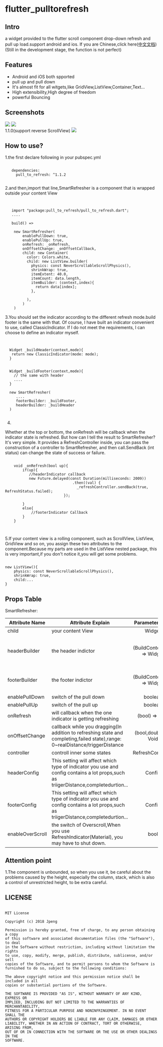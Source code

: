# flutter_pulltorefresh

## Intro
a widget provided to the flutter scroll component drop-down refresh and pull up load.support android and ios.
If you are Chinese,click here([中文文档](https://github.com/peng8350/flutter_pulltorefresh/blob/master/README_CN.md))
(Still in the development stage, the function is not perfect)


## Features
* Android and iOS both spported
* pull up and pull down
* It's almost fit for all witgets,like GridView,ListView,Container,Text...
* High extensibility,High degree of freedom
* powerful Bouncing

## Screenshots
![](arts/screen1.gif)
![](arts/screen2.gif)<br>
1.1.0(support reverse ScrollView)
![](arts/screen3.gif)<br>




## How to use?
1.the first declare following in your pubspec.yml

```

   dependencies:
     pull_to_refresh: ^1.1.2
     
```

2.and then,import that line,SmartRefresher is a component that is wrapped outside your content View

```


   import "package:pull_to_refresh/pull_to_refresh.dart";
   ....
   
   build() =>
   
    new SmartRefresher(
        enablePullDown: true,
        enablePullUp: true, 
        onRefresh: _onRefresh,
        onOffsetChange: _onOffsetCallback,
        child: new Container(
          color: Colors.white,
          child: new ListView.builder(
            physics: const NeverScrollableScrollPhysics(),
            shrinkWrap: true,
            itemExtent: 40.0,
            itemCount: data.length,
            itemBuilder: (context,index){
              return data[index];
            },

          ),
        )
    )

```

3.You should set the indicator according to the different refresh mode.build footer is the same with that.
Of course, I have built an indicator convenient to use, called ClassicIndicator. If I do not meet the requirements, I can choose to define an indicator myself.

```


  Widget _buildHeader(context,mode){
   return new ClassicIndicator(mode: mode);
  }
  
 
  Widget _buildFooter(context,mode){
    // the same with header
    ....
  }

  new SmartRefresher(
     ....
     footerBuilder: _buildFooter,
     headerBuilder: _buildHeader
  )


```

4.
Whether at the top or bottom, the onRefresh will be callback when the indicator state is refreshed.
But how can I tell the result to SmartRefresher? It's very simple. It provides a RefreshController inside, you can pass the construction of a controller to SmartRefresher, and then call.SendBack (int status) can change the state of success or failure.

```

    void _onRefresh(bool up){
		if(up){
		   //headerIndicator callback
		   new Future.delayed(const Duration(milliseconds: 2009))
                               .then((val) {
                                 _refreshController.sendBack(true, RefreshStatus.failed);
                           });
		   
		}
		else{
			//footerIndicator Callback
		}
    }

  
```

5.If your content view is a rolling component, such as ScrollView, ListView, GridView and so on, you assign these two attributes to the component.Because my parts are used in the ListView nested package,
this is very important,if you don't notice it,you will get some problems.

```

new ListView(){
    physics: const NeverScrollableScrollPhysics(),
    shrinkWrap: true,
    child:...
}

```

## Props Table

SmartRefresher:

| Attribute Name     |     Attribute Explain     | Parameter Type | Default Value  | requirement |
|---------|--------------------------|:-----:|:-----:|:-----:|
| child      | your content View   | Widget   |   null |  necessary
| headerBuilder | the header indictor     | (BuildContext,int) => Widget  | null |if enablePullDown is necessary,else option |
| footerBuilder | the footer indictor     | (BuildContext,int) => Widget  | null |if enablePullUp is necessary,else option |
| enablePullDown | switch of the pull down      | boolean | true | optional |
| enablePullUp |   switch of the pull up  | boolean | false |optional |
| onRefresh | will callback when the one indicator is getting refreshing   | (bool) => Void | null | optional |
| onOffsetChange | callback while you dragging(In addition to refreshing state and completing,failed state),range: 0~realDistance/triggerDistance     | (bool,double) => Void | null | optional |
| controller | controll inner some states  | RefreshController | null | optional |
| headerConfig |  This setting will affect which type of indicator you use and config contains a lot props,such as triigerDistance,completedurtion...   | Config | RefreshConfig | optional |
| footerConfig |  This setting will affect which type of indicator you use and config contains a lot props,such as triigerDistance,completedurtion...    | Config | LoadConfig | optional |
| enableOverScroll |  the switch of Overscroll,When you use  RefreshIndicator(Material), you may have to shut down.    | bool | true | optional |

## Attention point
1.The component is unbounded, so when you use it, be careful about the problems caused by the height, especially the column, stack, which is also a control of unrestricted height, to be extra careful.
 
 
## LICENSE
 
 ```
 
MIT License

Copyright (c) 2018 Jpeng

Permission is hereby granted, free of charge, to any person obtaining a copy
of this software and associated documentation files (the "Software"), to deal
in the Software without restriction, including without limitation the rights
to use, copy, modify, merge, publish, distribute, sublicense, and/or sell
copies of the Software, and to permit persons to whom the Software is
furnished to do so, subject to the following conditions:

The above copyright notice and this permission notice shall be included in all
copies or substantial portions of the Software.

THE SOFTWARE IS PROVIDED "AS IS", WITHOUT WARRANTY OF ANY KIND, EXPRESS OR
IMPLIED, INCLUDING BUT NOT LIMITED TO THE WARRANTIES OF MERCHANTABILITY,
FITNESS FOR A PARTICULAR PURPOSE AND NONINFRINGEMENT. IN NO EVENT SHALL THE
AUTHORS OR COPYRIGHT HOLDERS BE LIABLE FOR ANY CLAIM, DAMAGES OR OTHER
LIABILITY, WHETHER IN AN ACTION OF CONTRACT, TORT OR OTHERWISE, ARISING FROM,
OUT OF OR IN CONNECTION WITH THE SOFTWARE OR THE USE OR OTHER DEALINGS IN THE
SOFTWARE.

 
 ```